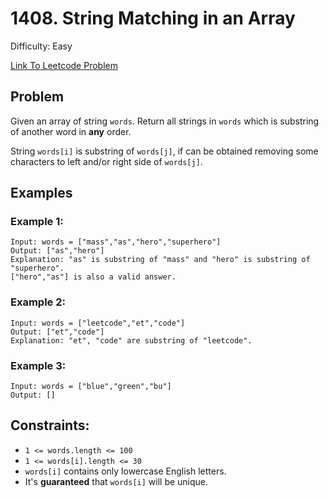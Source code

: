 # 1408. String Matching in an Array
Difficulty: Easy

[Link To Leetcode Problem](https://leetcode.com/problems/string-matching-in-an-array/)

## Problem
Given an array of string `words`. Return all strings in `words` which is substring of another word in **any** order. 

String `words[i]` is substring of `words[j]`, if can be obtained removing some characters to left and/or right side of `words[j]`.

## Examples
### Example 1:
```
Input: words = ["mass","as","hero","superhero"]
Output: ["as","hero"]
Explanation: "as" is substring of "mass" and "hero" is substring of "superhero".
["hero","as"] is also a valid answer.
```
### Example 2:
```
Input: words = ["leetcode","et","code"]
Output: ["et","code"]
Explanation: "et", "code" are substring of "leetcode".
```
### Example 3:
```
Input: words = ["blue","green","bu"]
Output: []
```

## Constraints:
- `1 <= words.length <= 100`
- `1 <= words[i].length <= 30`
- `words[i]` contains only lowercase English letters.
- It's **guaranteed** that `words[i]` will be unique.